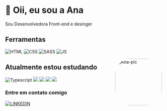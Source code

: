 # 👋 Oii, eu sou a Ana 

Sou Desenvolvedora Front-end e desinger

## Ferramentas

![HTML](https://img.shields.io/badge/HTML5-E34F26?style=for-the-badge&logo=html5&logoColor=white)
![CSS](https://img.shields.io/badge/CSS3-1572B6?style=for-the-badge&logo=css3&logoColor=white)
![SASS](https://img.shields.io/badge/Sass-CC6699?style=for-the-badge&logo=sass&logoColor=white)
![JS](https://img.shields.io/badge/JavaScript-F7DF1E?style=for-the-badge&logo=javascript&logoColor=black)

<div>
  <img align="right" alt="Ana-pic" height="150" style="border-radius:50px;" src="https://cdn.discordapp.com/attachments/770646216290992169/1080455762326851705/ana-gif.gif">
</div>
  
## Atualmente estou estudando 

![Typescript](https://img.shields.io/badge/TypeScript-007ACC?style=for-the-badge&logo=typescript&logoColor=white)
![](https://img.shields.io/badge/Vue.js-35495E?style=for-the-badge&logo=vue.js&logoColor=4FC08D)
![](https://img.shields.io/badge/React-20232A?style=for-the-badge&logo=react&logoColor=61DAFB)
![](https://img.shields.io/badge/Adobe%20Photoshop-31A8FF?style=for-the-badge&logo=Adobe%20Photoshop&logoColor=black)
![](https://img.shields.io/badge/Adobe%20Illustrator-FF9A00?style=for-the-badge&logo=adobe%20illustrator&logoColor=white)

### Entre em contato comigo

[![LINKEDIN](https://img.shields.io/badge/LinkedIn-0077B5?style=for-the-badge&logo=linkedin&logoColor=white 'LINKEDIN')](https://www.linkedin.com/in/analeeos/)


  
